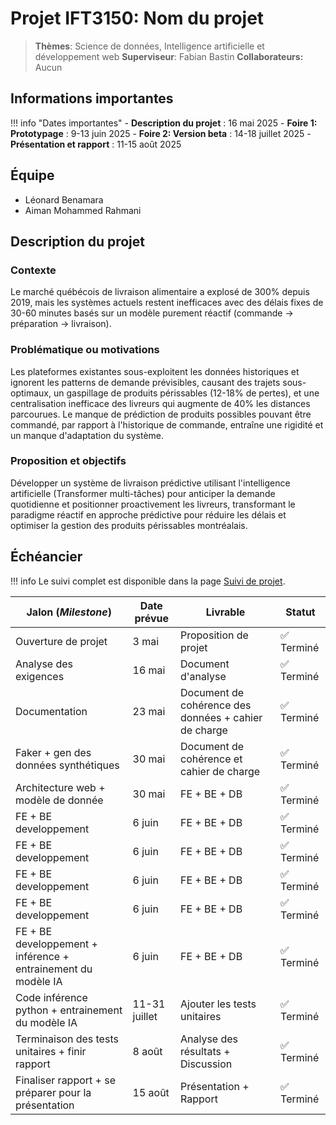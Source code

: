 # Projet IFT3150: Nom du projet

> **Thèmes**: Science de données, Intelligence artificielle et développement web
> **Superviseur**: Fabian Bastin
> **Collaborateurs:** Aucun

## Informations importantes

!!! info "Dates importantes"
    - **Description du projet** : 16 mai 2025
    - **Foire 1: Prototypage** : 9-13 juin 2025
    - **Foire 2: Version beta** : 14-18 juillet 2025
    - **Présentation et rapport** : 11-15 août 2025

## Équipe

- Léonard Benamara
- Aiman Mohammed Rahmani

## Description du projet

### Contexte

Le marché québécois de livraison alimentaire a explosé de 300% depuis 2019, mais les systèmes actuels restent inefficaces avec des délais fixes de 30-60 minutes basés sur un modèle purement réactif (commande → préparation → livraison).

### Problématique ou motivations

Les plateformes existantes sous-exploitent les données historiques et ignorent les patterns de demande prévisibles, causant des trajets sous-optimaux, un gaspillage de produits périssables (12-18% de pertes), et une centralisation inefficace des livreurs qui augmente de 40% les distances parcourues. Le manque de prédiction de produits possibles pouvant être commandé, par rapport à l'historique de commande, entraîne une rigidité et un manque d'adaptation du système.


### Proposition et objectifs

Développer un système de livraison prédictive utilisant l'intelligence artificielle (Transformer multi-tâches) pour anticiper la demande quotidienne et positionner proactivement les livreurs, transformant le paradigme réactif en approche prédictive pour réduire les délais et optimiser la gestion des produits périssables montréalais.

## Échéancier

!!! info
    Le suivi complet est disponible dans la page [Suivi de projet](suivi.md).

| Jalon (*Milestone*)            | Date prévue   | Livrable                            | Statut      |
|--------------------------------|---------------|-------------------------------------|-------------|
| Ouverture de projet            | 3 mai         | Proposition de projet               | ✅ Terminé  |
| Analyse des exigences          | 16 mai        | Document d'analyse                  | ✅ Terminé  |
| Documentation                    | 23 mai        | Document de cohérence des données + cahier de charge  | ✅ Terminé  |
| Faker + gen des données synthétiques  | 30 mai   | Document de cohérence et cahier de charge             | ✅ Terminé  |
| Architecture web + modèle de donnée  | 30 mai        | FE + BE + DB                   | ✅ Terminé  |
| FE + BE developpement              | 6 juin        | FE + BE + DB                     | ✅ Terminé  |
| FE + BE developpement              | 6 juin        | FE + BE + DB                     | ✅ Terminé  |
| FE + BE developpement              | 6 juin        | FE + BE + DB                     | ✅ Terminé  |
| FE + BE developpement              | 6 juin        | FE + BE + DB                     | ✅ Terminé  |
| FE + BE developpement + inférence + entrainement du modèle IA            | 6 juin        | FE + BE + DB                     | ✅ Terminé  |
| Code inférence python + entrainement du modèle IA  | 11-31 juillet | Ajouter les tests unitaires    | ✅ Terminé  |
| Terminaison des tests unitaires + finir rapport | 8 août        | Analyse des résultats + Discussion  | ✅ Terminé  |
| Finaliser rapport + se préparer pour la présentation        | 15 août       | Présentation + Rapport              | ✅ Terminé  |
